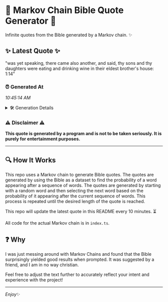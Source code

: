 # 📖 Markov Chain Bible Quote Generator 📖

Infinite quotes from the Bible generated by a Markov chain. ✨

## ✨ Latest Quote ✨
"was yet speaking, there came also another, and said, thy sons and thy daughters were eating and drinking wine in their eldest brother's house: 1:14"

### ⏰ Generated At
*10:45:14 AM*

<details>
    <summary>🛠️ Generation Details</summary>
    <p>
        <strong>🌱 Seed:</strong> was<br>
        <strong>🔄 Iterations:</strong> 24<br>
        <strong>📜 Context History:</strong><br>[ was ]: yet<br>[ was, yet ]: speaking,<br>[ was, yet, speaking, ]: there<br>[ was, yet, speaking,, there ]: came<br>[ was, yet, speaking,, there, came ]: also<br>[ was, yet, speaking,, there, came, also ]: another,<br>[ yet, speaking,, there, came, also, another, ]: and<br>[ speaking,, there, came, also, another,, and ]: said,<br>[ there, came, also, another,, and, said, ]: thy<br>[ came, also, another,, and, said,, thy ]: sons<br>[ also, another,, and, said,, thy, sons ]: and<br>[ another,, and, said,, thy, sons, and ]: thy<br>[ and, said,, thy, sons, and, thy ]: daughters<br>[ said,, thy, sons, and, thy, daughters ]: were<br>[ thy, sons, and, thy, daughters, were ]: eating<br>[ sons, and, thy, daughters, were, eating ]: and<br>[ and, thy, daughters, were, eating, and ]: drinking<br>[ thy, daughters, were, eating, and, drinking ]: wine<br>[ daughters, were, eating, and, drinking, wine ]: in<br>[ were, eating, and, drinking, wine, in ]: their<br>[ eating, and, drinking, wine, in, their ]: eldest<br>[ and, drinking, wine, in, their, eldest ]: brother's<br>[ drinking, wine, in, their, eldest, brother's ]: house:<br>[ wine, in, their, eldest, brother's, house: ]: 1:14<br>
    </p>
</details>

### ⚠️ Disclaimer ⚠️
**This quote is generated by a program and is not to be taken seriously. It is purely for entertainment purposes.**

---

## 🔍 How It Works

This repo uses a Markov chain to generate Bible quotes. The quotes are generated by using the Bible as a dataset to find the probability of a word appearing after a sequence of words. The quotes are generated by starting with a random word and then selecting the next word based on the probability of it appearing after the current sequence of words. This process is repeated until the desired length of the quote is reached.

This repo will update the latest quote in this README every 10 minutes. ⏳

All code for the actual Markov chain is in `index.ts`.

## ❓ Why

I was just messing around with Markov Chains and found that the Bible surprisingly yielded good results when prompted. 
It was suggested by a friend, and I am in no way christian.

Feel free to adjust the text further to accurately reflect your intent and experience with the project!

---

*Enjoy*✨
